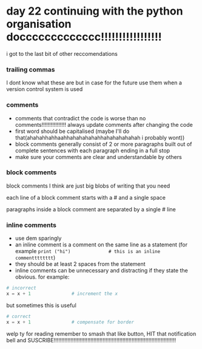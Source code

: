 # day 22 continuing with the python organisation doccccccccccccc!!!!!!!!!!!!!!!!!

i got to the last bit of other reccomendations

### trailing commas

I dont know what these are but in case for the future use them when a version control system is used

### comments

- comments that contradict the code is worse than no comments!!!!!!!!!!!!!!!! always update comments after changing the code
- first word should be capitalised (maybe I'll do that(ahahahhahhaahhahahahahahhahahahahahah i probably wont))
- block comments generally consist of 2 or more paragraphs built out of complete sentences with each paragraph ending in a full stop
- make sure your comments are clear and understandable by others

### block comments

block comments I think are just big blobs of writing that you need

each line of a block comment starts with a # and a single space

paragraphs inside a block comment are separated by a single # line

### inline comments

- use dem sparingly
- an inline comment is a comment on the same line as a statement (for example `print ("hi")              # this is an inline commentttttttt`)
- they should be at least 2 spaces from the statement
- inline comments can be unnecessary and distracting if they state the obvious. for example:
``` py
# incorrect
x = x + 1               # increment the x
```
but sometimes this is useful
``` python
# correct
x = x + 1               # compensate for border
```
welp ty for reading remember to smash that like button, HIT that notification bell and SUSCRIBE!!!!!!!!!!!!!!!!!!!!!!!!!!!!!!!!!!!!!!!!!!!!!!!!!!!!!!!!!!!!!!!!!!!!!!!!!!!!!!!!
